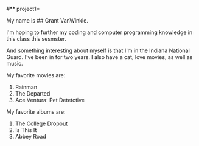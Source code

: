 #** project1*

My name is ## Grant VanWinkle.

I'm hoping to further my coding and computer programming knowledge in this class this sesmster.

And something interesting about myself is that I'm in the Indiana National Guard. I've been in for two years. 
I also have a cat, love movies, as well as music. 

My favorite movies are:
1. Rainman
2. The Departed
3. Ace Ventura: Pet Detetctive

My favorite albums are:
1. The College Dropout
2. Is This It
3. Abbey Road
